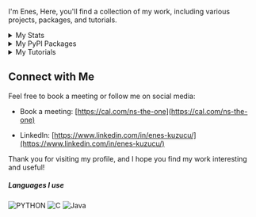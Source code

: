 

I'm Enes, 
Here, you'll find a collection of my work, including various projects, packages, and tutorials.

<details>
<summary> My Stats</summary>
<img src='https://github-readme-stats.vercel.app/api?username=karaposu&theme=dracula' style='witdh:2000px' >
</details>

<details>
<summary> My PyPI Packages</summary>
   
I have published several simple but useful packages on PyPI. Here's a list of them for quick access:

1. **LLMSERVICE** [https://pypi.org/project/llmservice/](https://pypi.org/project/llmservice/)
   - *A lightweight, production-ready service layer for modular, rate-aware LLM integrations*

2. **brightdata** [https://pypi.org/project/brightdata/](https://pypi.org/project/brightdata/)
   - *Easy to use comprehensive wrapper for brightdata *scrapers, web unlocker, browserapi) APIs with async support*
   
3. **indented-logger** [https://pypi.org/project/indented-logger/](https://pypi.org/project/indented-logger/)
   - *A module to use common logger module with indentation support *

  

</details>

<details>
<summary> My Tutorials</summary>
   
I also have created some technical tutorials for various not-so-popular topics:

- **Create Custom (Stable Diffusion) ComfyUI Server** - [https://www.youtube.com/watch?v=PZwnbBaJH3I](#)
- **GLPK & AMPL Tutorial 00 : Manual Installation** - [https://www.youtube.com/watch?v=GOI0hj2EyaU](#)
- **GLPK & AMPL Tutorial 02 : Maximizing Profit Using GLPK** - [https://www.youtube.com/watch?v=7Eh6b0UJmVM&t](#)
- **GLPK & AMPL Tutorial 03 : Data-Model Separation** - [https://www.youtube.com/watch?v=kxmaI5le7ow&t](#)

</details>

## Connect with Me

Feel free to book a meeting or follow me on social media:
- Book a meeting: [https://cal.com/ns-the-one](https://cal.com/ns-the-one)

- LinkedIn: [https://www.linkedin.com/in/enes-kuzucu/](https://www.linkedin.com/in/enes-kuzucu/)

Thank you for visiting my profile, and I hope you find my work interesting and useful!


##### Languages I use

![PYTHON](https://img.shields.io/badge/-Python-222222?style=flat&logo=python)  ![C](https://img.shields.io/badge/-c-222222?style=flat&logo=c) ![Java](https://img.shields.io/badge/-Java-222222?style=flat&logo=Java)







